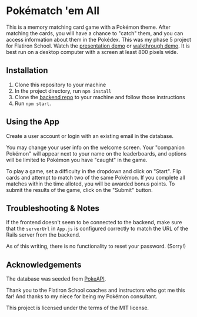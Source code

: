 # Pokématch 'em All

This is a memory matching card game with a Pokémon theme. After matching the cards, you will have a chance to "catch" them, and you can access information about them in the Pokédex. This was my phase 5 project for Flatiron School. Watch the [presentation demo](https://www.youtube.com/watch?v=76T--Kxscak) or [walkthrough demo](https://www.youtube.com/watch?v=XghX7rpxT_k). It is best run on a desktop computer with a screen at least 800 pixels wide.

## Installation

1) Clone this repository to your machine
2) In the project directory, run `npm install`
3) Clone the [backend repo](https://github.com/DianaLiao/pokematch-backend) to your machine and follow those instructions
4) Run `npm start`.

## Using the App

Create a user account or login with an existing email in the database. 

You may change your user info on the welcome screen. Your "companion Pokémon" will appear next to your name on the leaderboards, and options will be limited to Pokémon you have "caught" in the game.

To play a game, set a difficulty in the dropdown and click on "Start". Flip cards and attempt to match two of the same Pokémon. If you complete all matches within the time alloted, you will be awarded bonus points. To submit the results of the game, click on the "Submit" button.

## Troubleshooting & Notes

If the frontend doesn't seem to be connected to the backend, make sure that the `serverUrl` in `App.js` is configured correctly to match the URL of the Rails server from the backend. 

As of this writing, there is no functionality to reset your password. (Sorry!)

## Acknowledgements

The database was seeded from [PokeAPI](https://pokeapi.co/).

Thank you to the Flatiron School coaches and instructors who got me this far! And thanks to my niece for being my Pokémon consultant.

This project is licensed under the terms of the MIT license.

